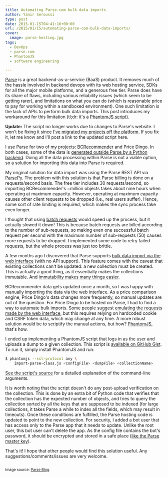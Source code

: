 ```yaml
---
title: Automating Parse.com bulk data imports
author: Yanir Seroussi
type: post
date: 2015-01-15T04:41:16+00:00
url: /2015/01/15/automating-parse-com-bulk-data-imports/
cover:
  image: parse-hosting.jpg
tags:
  - DevOps
  - parse.com
  - PhantomJS
  - software engineering

---
```

<a href="http://parse.com" target="_blank" rel="noopener">Parse</a> is a great backend-as-a-service (BaaS) product. It removes much of the hassle involved in backend devops with its web hosting service, SDKs for all the major mobile platforms, and a generous free tier. Parse does have its share of flaws, including various reliability issues (which seem to be getting rarer), and limitations on what you can do (which is reasonable price to pay for working within a sandboxed environment). One such limitation is the lack of APIs to perform bulk data imports. This post introduces my workaround for this limitation (tl;dr: it's a <a href="https://gist.github.com/yanirs/eddedf152f42c1ee02b2" target="_blank" rel="noopener">PhantomJS script</a>).

**Update:** The script no longer works due to changes to Parse's website. I won't be fixing it since [I've migrated my projects off the platform][1]. If you fix it, let me know and I'll post a link to the updated script here.

I use Parse for two of my projects: <a title="Bandcamp recommendations based on your fan profile" href="http://www.bcrecommender.com" target="_blank" rel="noopener">BCRecommender</a> and Price Dingo. In both cases, some of the data is [generated outside Parse by a Python backend][2]. Doing all the data processing within Parse is not a viable option, so a solution for importing this data into Parse is required.

My original solution for data import was using the Parse REST API via <a href="https://github.com/dgrtwo/ParsePy" target="_blank" rel="noopener">ParsePy</a>. The problem with this solution is that Parse billing is done on a requests/second basis. The free tier includes 30 requests/second, so importing BCRecommender's ~million objects takes about nine hours when operating at maximum capacity. However, operating at maximum capacity causes other client requests to be dropped (i.e., real users suffer). Hence, some sort of rate limiting is required, which makes the sync process take even longer.

I thought that using <a href="https://parse.com/docs/rest#objects-batch" target="_blank" rel="noopener">batch requests</a> would speed up the process, but it actually slowed it down! This is because batch requests are billed according to the number of sub-requests, so making even one successful batch request per second with the maximum number of sub-requests (50) causes more requests to be dropped. I implemented some code to retry failed requests, but the whole process was just too brittle.

A few months ago I discovered that Parse supports <a href="https://parse.com/docs/data#data-import" target="_blank" rel="noopener">bulk data import via the web interface</a> (with no API support). This feature comes with the caveat that existing collections can't be updated: a new collection must be created. This is actually a good thing, as it essentially makes the collections immutable. And <a href="http://en.wikipedia.org/wiki/Immutable_object" target="_blank" rel="noopener">immutability makes many things easier</a>.

BCRecommender data gets updated once a month, so I was happy with manually importing the data via the web interface. As a price comparison engine, Price Dingo's data changes more frequently, so manual updates are out of the question. For Price Dingo to be hosted on Parse, I had to find a way to automate bulk imports. Some people suggest <a href="https://www.parse.com/questions/programmatically-create-classes-import-json" target="_blank" rel="noopener">emulating the requests made by the web interface</a>, but this requires relying on hardcoded cookie and CSRF token data, which may change at any time. A more robust solution would be to scriptify the manual actions, but how? <a href="http://phantomjs.org/" target="_blank" rel="noopener">PhantomJS</a>, that's how.

I ended up implementing a PhantomJS script that logs in as the user and uploads a dump to a given collection. This script is <a href="https://gist.github.com/yanirs/eddedf152f42c1ee02b2" target="_blank" rel="noopener">available on GitHub Gist</a>. To run it, simply install PhantomJS and run:

```bash
$ phantomjs --ssl-protocol any \
    import-parse-class.js <configFile> <dumpFile> <collectionName>
```

<a href="https://gist.github.com/yanirs/eddedf152f42c1ee02b2" target="_blank" rel="noopener">See the script's source</a> for a detailed explanation of the command-line arguments.

It is worth noting that the script doesn't do any post-upload verification on the collection. This is done by an extra bit of Python code that verifies that the collection has the expected number of objects, and tries to query the collection sorted by all the keys that are supposed to be indexed (for large collections, it takes Parse a while to index all the fields, which may result in timeouts). Once these conditions are fulfilled, the Parse hosting code is updated to point to the new collection. For security, I added a bot user that has access only to the Parse app that it needs to update. Unlike the root user, this bot user can't delete the app. As the config file contains the bot's password, it should be encrypted and stored in a safe place (<a href="https://parse.com/docs/data#security" target="_blank" rel="noopener">like the Parse master key</a>).

That's it! I hope that other people would find this solution useful. Any suggestions/comments/issues are very welcome.

<small><br /> Image source: <a href="http://blog.parse.com/2013/05/07/goodbye-web-servers-hello-parse-hosting/" target="_blank" rel="noopener">Parse Blog</a>.<br /> </small>

 [1]: https://yanirseroussi.com/2015/07/31/goodbye-parse-com/
 [2]: https://yanirseroussi.com/2014/09/07/building-a-recommender-system-on-a-shoestring-budget/ "Building a recommender system on a shoestring budget (or: BCRecommender part 2 – general system layout)"
